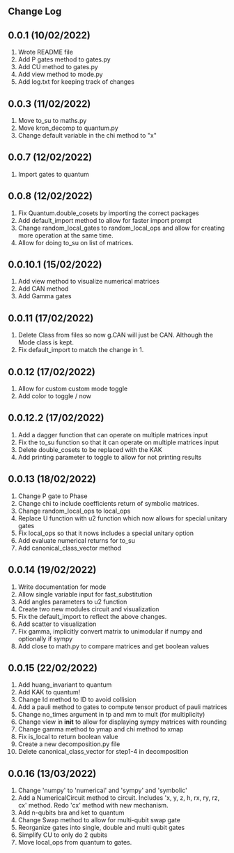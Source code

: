 Change Log
----------

0.0.1 (10/02/2022)
------------------

1. Wrote README file
2. Add P gates method to gates.py
3. Add CU method to gates.py
4. Add view method to mode.py
5. Add log.txt for keeping track of changes

0.0.3 (11/02/2022)
------------------

1. Move to_su to maths.py
2. Move kron_decomp to quantum.py
3. Change default variable in the chi method to "x"

0.0.7 (12/02/2022)
------------------

1. Import gates to quantum

0.0.8 (12/02/2022)
------------------

1. Fix Quantum.double_cosets by importing the correct packages
2. Add default_import method to allow for faster import prompt
3. Change random_local_gates to random_local_ops and allow for creating more operation at the same time.
4. Allow for doing to_su on list of matrices.

0.0.10.1 (15/02/2022)
---------------------

1. Add view method to visualize numerical matrices
2. Add CAN method
3. Add Gamma gates

0.0.11 (17/02/2022)
-------------------

1. Delete Class from files so now g.CAN will just be CAN. Although the Mode class is kept.
2. Fix default_import to match the change in 1.

0.0.12 (17/02/2022)
-------------------

1. Allow for custom custom mode toggle
2. Add color to toggle / now

0.0.12.2 (17/02/2022)
---------------------

1. Add a dagger function that can operate on multiple matrices input
2. Fix the to_su function so that it can operate on multiple matrices input
3. Delete double_cosets to be replaced with the KAK
4. Add printing parameter to toggle to allow for not printing results

0.0.13 (18/02/2022)
-------------------

1. Change P gate to Phase
2. Change chi to include coefficients return of symbolic matrices.
3. Change random_local_ops to local_ops
4. Replace U function with u2 function which now allows for special unitary gates
5. Fix local_ops so that it nows includes a special unitary option
6. Add evaluate numerical returns for to_su
7. Add canonical_class_vector method

0.0.14 (19/02/2022)
-------------------

1. Write documentation for mode
2. Allow single variable input for fast_substitution
3. Add angles parameters to u2 function
4. Create two new modules circuit and visualization
5. Fix the default_import to reflect the above changes.
6. Add scatter to visualization
7. Fix gamma, implicitly convert matrix to unimodular if numpy and optionally if sympy
8. Add close to math.py to compare matrices and get boolean values

0.0.15 (22/02/2022)
----------------------

1. Add huang_invariant to quantum
2. Add KAK to quantum!
3. Change Id method to ID to avoid collision
4. Add a pauli method to gates to compute tensor product of pauli matrices
5. Change no_times argument in tp and mm to mult (for multiplicity)
6. Change view in __init__ to allow for displaying sympy matrices with rounding
7. Change gamma method to ymap and chi method to xmap
8. Fix is_local to return boolean value
9. Create a new decomposition.py file
10. Delete canonical_class_vector for step1-4 in decomposition

0.0.16 (13/03/2022)
---------------------

1. Change 'numpy' to 'numerical' and 'sympy' and 'symbolic'
2. Add a NumericalCircuit method to circuit. Includes 'x, y, z, h, rx, ry, rz, cx' method. Redo 'cx' method with new mechanism.
3. Add n-qubits bra and ket to quantum
4. Change Swap method to allow for multi-qubit swap gate
5. Reorganize gates into single, double and multi qubit gates
6. Simplify CU to only do 2 qubits
7. Move local_ops from quantum to gates.

